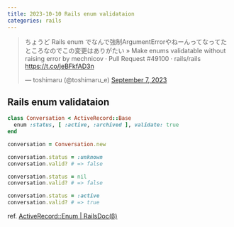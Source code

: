 ```yaml
---
title: 2023-10-10 Rails enum validataion
categories: rails
---
```


<blockquote class="twitter-tweet"><p lang="ja" dir="ltr">ちょうど Rails enum でなんで強制ArgumentErrorやねーんってなってたところなのでこの変更はありがたい » Make enums validatable without raising error by mechnicov · Pull Request #49100 · rails/rails <a href="https://t.co/jeBFkfAD3n">https://t.co/jeBFkfAD3n</a></p>&mdash; toshimaru (@toshimaru_e) <a href="https://twitter.com/toshimaru_e/status/1699709908479103466?ref_src=twsrc%5Etfw">September 7, 2023</a></blockquote> <script async src="https://platform.twitter.com/widgets.js" charset="utf-8"></script>

## Rails enum validataion

```rb
class Conversation < ActiveRecord::Base
  enum :status, [ :active, :archived ], validate: true
end

conversation = Conversation.new

conversation.status = :unknown
conversation.valid? # => false

conversation.status = nil
conversation.valid? # => false

conversation.status = :active
conversation.valid? # => true
```

ref. [ActiveRecord::Enum \| RailsDoc(β)](https://railsdoc.github.io/classes/ActiveRecord/Enum.html)
